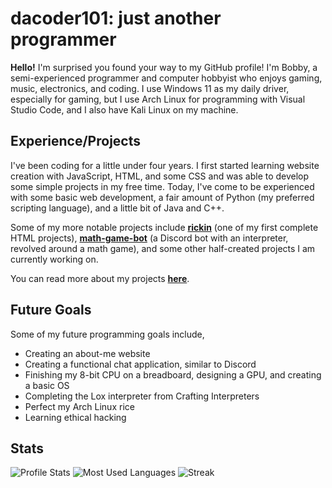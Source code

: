 # dacoder101: just another programmer

**Hello!** I'm surprised you found your way to my GitHub profile! I'm Bobby, a semi-experienced programmer and computer hobbyist who enjoys gaming, music, electronics, and coding. I use Windows 11 as my daily driver, especially for gaming, but I use Arch Linux for programming with Visual Studio Code, and I also have Kali Linux on my machine.

## Experience/Projects

I've been coding for a little under four years. I first started learning website creation with JavaScript, HTML, and some CSS and was able to develop some simple projects in my free time. Today, I've come to be experienced with some basic web development, a fair amount of Python (my preferred scripting language), and a little bit of Java and C++.

Some of my more notable projects include **[rickin](https://github.com/dacoder101/rickin)** (one of my first complete HTML projects), **[math-game-bot](https://github.com/dacoder101/math-game-bot)** (a Discord bot with an interpreter, revolved around a math game), and some other half-created projects I am currently working on.

You can read more about my projects **[here](https://github.com/dacoder101/dacoder101/blob/main/PROJECTS.md)**.

## Future Goals

Some of my future programming goals include,

* Creating an about-me website
* Creating a functional chat application, similar to Discord
* Finishing my 8-bit CPU on a breadboard, designing a GPU, and creating a basic OS
* Completing the Lox interpreter from Crafting Interpreters
* Perfect my Arch Linux rice
* Learning ethical hacking

## Stats

![Profile Stats](https://github-readme-stats.vercel.app/api?username=dacoder101&show_icons=true&theme=merko)
![Most Used Languages](https://github-readme-stats.vercel.app/api/top-langs/?username=dacoder101&theme=merko&layout=compact)
![Streak](https://github-readme-streak-stats.herokuapp.com/?user=dacoder101&theme=merko)
